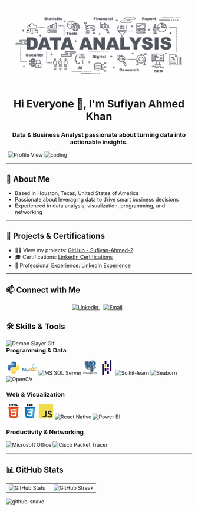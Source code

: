 <p align="center">
  <img src="https://github.com/Sufiyan-2/Sufiyan-Ahmed-2/blob/main/data-analysis-banner.jpg" />
</p>

<h1 align="center">Hi Everyone 👋, I'm <b>Sufiyan Ahmed Khan</b></h1>
<h3 align="center">Data & Business Analyst passionate about turning data into actionable insights.</h3>

<img align="right" alt="coding" width="400" src="https://raw.githubusercontent.com/Sufiyan-Ahmed-2/Sufiyan-Ahmed-2/main/animated%20gif.gif" />

<p align="center">
  <img src="https://komarev.com/ghpvc/?username=sufiyan-02&label=Profile%20views&color=0e75b6&style=flat" alt="Profile View" />
</p>

---

## 📍 About Me

- Based in Houston, Texas, United States of America  
- Passionate about leveraging data to drive smart business decisions  
- Experienced in data analysis, visualization, programming, and networking

---

## 📂 Projects & Certifications

- 👨‍💻 View my projects: [GitHub - Sufiyan-Ahmed-2](https://github.com/Sufiyan-Ahmed-2)  
- 🎓 Certifications: [LinkedIn Certifications](https://www.linkedin.com/in/sufiyan777/details/certifications/)  
- 💼 Professional Experience: [LinkedIn Experience](https://www.linkedin.com/in/sufiyan777/details/experience/)  

---

## 📫 Connect with Me

<p align="center">
  <a href="https://linkedin.com/in/sufiyan777" target="_blank" rel="noopener noreferrer" style="margin-right:10px;">
    <img src="https://raw.githubusercontent.com/rahuldkjain/github-profile-readme-generator/master/src/images/icons/Social/linked-in-alt.svg" alt="LinkedIn" width="40" height="40" />
  </a>
  <a href="mailto:sufiyan.email@example.com" target="_blank" rel="noopener noreferrer" style="margin-right:10px;">
    <img src="https://cdn-icons-png.flaticon.com/512/732/732200.png" alt="Email" width="40" height="40" />
  </a>
  </a>
</p>


## 🛠️ Skills & Tools

<img align="right" alt="Demon Slayer Gif" width="510" src="https://raw.githubusercontent.com/Sufiyan-2/Sufiyan-Ahmed-2/main/Demon%20Slayer%20Gif.gif" />

### Programming & Data

<div>
  <img src="https://raw.githubusercontent.com/devicons/devicon/master/icons/python/python-original.svg" alt="Python" width="40" height="40" />
  <img src="https://raw.githubusercontent.com/devicons/devicon/master/icons/mysql/mysql-original-wordmark.svg" alt="MySQL" width="40" height="40" />
  <img src="https://www.svgrepo.com/show/303229/microsoft-sql-server-logo.svg" alt="MS SQL Server" width="40" height="40" />
  <img src="https://raw.githubusercontent.com/devicons/devicon/master/icons/postgresql/postgresql-original-wordmark.svg" alt="PostgreSQL" width="40" height="40" />
  <img src="https://raw.githubusercontent.com/devicons/devicon/master/icons/pandas/pandas-original.svg" alt="Pandas" width="40" height="40" />
  <img src="https://upload.wikimedia.org/wikipedia/commons/0/05/Scikit_learn_logo_small.svg" alt="Scikit-learn" width="40" height="40" />
  <img src="https://seaborn.pydata.org/_images/logo-mark-lightbg.svg" alt="Seaborn" width="40" height="40" />
  <img src="https://www.vectorlogo.zone/logos/opencv/opencv-icon.svg" alt="OpenCV" width="40" height="40" />
</div>

### Web & Visualization

<div>
  <img src="https://raw.githubusercontent.com/devicons/devicon/master/icons/html5/html5-original-wordmark.svg" alt="HTML5" width="40" height="40" />
  <img src="https://raw.githubusercontent.com/devicons/devicon/master/icons/css3/css3-original-wordmark.svg" alt="CSS3" width="40" height="40" />
  <img src="https://raw.githubusercontent.com/devicons/devicon/master/icons/javascript/javascript-original.svg" alt="JavaScript" width="40" height="40" />
  <img src="https://reactnative.dev/img/header_logo.svg" alt="React Native" width="40" height="40" />
  <img src="https://cdn.worldvectorlogo.com/logos/microsoft-power-bi.svg" alt="Power BI" width="40" height="40" />
</div>

### Productivity & Networking

<div>
  <img src="https://cdn.worldvectorlogo.com/logos/microsoft-office-2019.svg" alt="Microsoft Office" width="40" height="40" />
  <img src="https://cdn.worldvectorlogo.com/logos/cisco-logo.svg" alt="Cisco Packet Tracer" width="40" height="40" />
</div>

---

## 📊 GitHub Stats


<table width="100%">
  <tr>
    <td align="left" width="50%">
      <img src="https://github-readme-stats.vercel.app/api?username=sufiyan-02&show_icons=true&theme=dracula&count_private=true" alt="GitHub Stats" />
    </td>
    <td align="right" width="50%">
      <img src="https://github-readme-streak-stats.herokuapp.com/?user=sufiyan-02&theme=dracula" alt="GitHub Streak" />
    </td>
  </tr>
</table>



<img align="center" alt="github-snake" width="1100" src="https://raw.githubusercontent.com/tobiasmeyhoefer/tobiasmeyhoefer/output/github-snake.svg" />
</picture>
